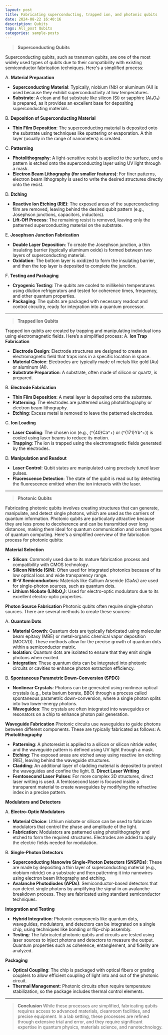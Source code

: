 ```yaml
---
layout: post
title: Fabricating superconducting, trapped ion, and photonic qubits 
date: 2024-08-22 16:40:16
description: Qubits
tags: All_post Qubits
categories: sample-posts
--- 
```


> **Superconducting Qubits** 

Superconducting qubits, such as transmon qubits, are one of the most widely used types of qubits due to their compatibility with existing semiconductor fabrication techniques. Here's a simplified process: 

A. **Material Preparation**

- **Superconducting Material**: Typically, niobium (Nb) or aluminum (Al) is used because they exhibit superconductivity at low temperatures.
- **Substrate**: A clean and flat substrate like silicon (Si) or sapphire (Al₂O₃) is prepared, as it provides an excellent base for depositing superconducting materials. 

B. **Deposition of Superconducting Material** 
- **Thin Film Deposition**: The superconducting material is deposited onto the substrate using techniques like sputtering or evaporation. A thin layer (usually in the range of nanometers) is created.

C. **Patterning** 
- **Photolithography**: A light-sensitive resist is applied to the surface, and a pattern is etched onto the superconducting layer using UV light through a mask. 
- **Electron Beam Lithography (for smaller features)**: For finer patterns, electron beam lithography is used to write the desired structures directly onto the resist.

D. **Etching**
- **Reactive Ion Etching (RIE)**: The exposed areas of the superconducting film are removed, leaving behind the desired qubit pattern (e.g., Josephson junctions, capacitors, inductors).
- **Lift-Off Process**: The remaining resist is removed, leaving only the patterned superconducting material on the substrate.

E. **Josephson Junction Fabrication**
- **Double Layer Deposition**: To create the Josephson junction, a thin insulating barrier (typically aluminum oxide) is formed between two layers of superconducting material.
- **Oxidation**: The bottom layer is oxidized to form the insulating barrier, and then the top layer is deposited to complete the junction.

F. **Testing and Packaging** 
- **Cryogenic Testing**: The qubits are cooled to millikelvin temperatures using dilution refrigerators and tested for coherence times, frequency, and other quantum properties.
- **Packaging**: The qubits are packaged with necessary readout and control circuitry, ready for integration into a quantum processor.

----

> **Trapped Ion Qubits**

Trapped ion qubits are created by trapping and manipulating individual ions using electromagnetic fields. Here’s a simplified process: 
A. **Ion Trap Fabrication** 
- **Electrode Design**: Electrode structures are designed to create an electromagnetic field that traps ions in a specific location in space.
- **Material Choice**: Electrodes are typically made of metals like gold (Au) or aluminum (Al).
- **Substrate Preparation**: A substrate, often made of silicon or quartz, is prepared.

B. **Electrode Fabrication** 
- **Thin Film Deposition**: A metal layer is deposited onto the substrate.
- **Patterning**: The electrodes are patterned using photolithography or electron beam lithography.
- **Etching**: Excess metal is removed to leave the patterned electrodes.

C. **Ion Loading** 
- **Laser Cooling**: The chosen ion (e.g., \(^{40}Ca^+\) or \(^{171}Yb^+\)) is cooled using laser beams to reduce its motion. 
- **Trapping**: The ion is trapped using the electromagnetic fields generated by the electrodes.

D. **Manipulation and Readout** 
- **Laser Control**: Qubit states are manipulated using precisely tuned laser pulses.
- **Fluorescence Detection**: The state of the qubit is read out by detecting the fluorescence emitted when the ion interacts with the laser.

----

> **Photonic Qubits**
   
Fabricating photonic qubits involves creating structures that can generate, manipulate, and detect single photons, which are used as the carriers of quantum information. Photonic qubits are particularly attractive because they are less prone to decoherence and can be transmitted over long distances, making them ideal for quantum communication and certain types of quantum computing. Here's a simplified overview of the fabrication process for photonic qubits:

**Material Selection**
- **Silicon**: Commonly used due to its mature fabrication process and compatibility with CMOS technology.
- **Silicon Nitride (SiN)**: Often used for integrated photonics because of its low optical loss and wide transparency range.
- **III-V Semiconductors**: Materials like Gallium Arsenide (GaAs) are used for single-photon sources, such as quantum dots.
- **Lithium Niobate (LiNbO₃)**: Used for electro-optic modulators due to its excellent electro-optic properties.

**Photon Source Fabrication** Photonic qubits often require single-photon sources. There are several methods to create these sources:

A. **Quantum Dots**
- **Material Growth**: Quantum dots are typically fabricated using molecular beam epitaxy (MBE) or metal-organic chemical vapor deposition (MOCVD). These methods allow for the precise growth of quantum dots within a semiconductor matrix.
- **Isolation**: Quantum dots are isolated to ensure that they emit single photons when excited.
- **Integration**: These quantum dots can be integrated into photonic circuits or cavities to enhance photon extraction efficiency.

B. **Spontaneous Parametric Down-Conversion (SPDC)**
- **Nonlinear Crystals**: Photons can be generated using nonlinear optical crystals (e.g., beta barium borate, BBO) through a process called spontaneous parametric down-conversion, where a single photon splits into two lower-energy photons.
- **Waveguides**: The crystals are often integrated into waveguides or resonators on a chip to enhance photon pair generation.

**Waveguide Fabrication** Photonic circuits use waveguides to guide photons between different components. These are typically fabricated as follows:
A. **Photolithography**
- **Patterning**: A photoresist is applied to a silicon or silicon nitride wafer, and the waveguide pattern is defined using UV light through a mask.
- **Etching**: The exposed areas are etched away using reactive ion etching (RIE), leaving behind the waveguide structures.
- **Cladding**: An additional layer of cladding material is deposited to protect the waveguides and confine the light.
B. **Direct Laser Writing**
- **Femtosecond Laser Pulses**: For more complex 3D structures, direct laser writing is used. A femtosecond laser is focused inside a transparent material to create waveguides by modifying the refractive index in a precise pattern.

**Modulators and Detectors**

A. **Electro-Optic Modulators**
- **Material Choice**: Lithium niobate or silicon can be used to fabricate modulators that control the phase and amplitude of the light.
- **Fabrication**: Modulators are patterned using photolithography and etched to form the required structures. Electrodes are added to apply the electric fields needed for modulation.

B. **Single-Photon Detectors**
- **Superconducting Nanowire Single-Photon Detectors (SNSPDs)**: These are made by depositing a thin layer of superconducting material (e.g., niobium nitride) on a substrate and then patterning it into nanowires using electron beam lithography and etching.
- **Avalanche Photodiodes (APDs)**: Semiconductor-based detectors that can detect single photons by amplifying the signal in an avalanche breakdown process. They are fabricated using standard semiconductor techniques.

**Integration and Testing**
- **Hybrid Integration**: Photonic components like quantum dots, waveguides, modulators, and detectors can be integrated on a single chip, using techniques like bonding or flip-chip assembly.
- **Testing**: The fabricated photonic qubits and circuits are tested using laser sources to inject photons and detectors to measure the output. Quantum properties such as coherence, entanglement, and fidelity are analyzed.

**Packaging** 
- **Optical Coupling**: The chip is packaged with optical fibers or grating couplers to allow efficient coupling of light into and out of the photonic circuit.
- **Thermal Management**: Photonic circuits often require temperature stabilization, so the package includes thermal control elements.

----

> **Conclusion**
While these processes are simplified, fabricating qubits requires access to advanced materials, cleanroom facilities, and precise equipment. In a lab setting, these processes are refined through extensive trial and error, and they require significant expertise in quantum physics, materials science, and nanotechnology.

